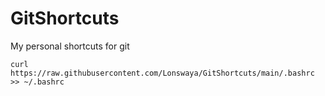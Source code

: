 # GitShortcuts
My personal shortcuts for git

`curl https://raw.githubusercontent.com/Lonswaya/GitShortcuts/main/.bashrc >> ~/.bashrc`
